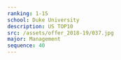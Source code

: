 ```yaml
---
ranking: 1-15
school: Duke University
description: US TOP10
src: /assets/offer_2018-19/037.jpg
major: Management
sequence: 40
---
```

